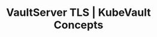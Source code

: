 ---
title: VaultServer TLS | KubeVault Concepts
menu:
  docs_{{ .version }}:
    identifier: vault-tls-concepts
    name: VaultPolicy
    parent: vault-server-tls
    weight: 10
menu_name: docs_{{ .version }}
section_menu_id: concepts
---